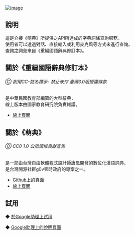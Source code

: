  [![image](https://lh3.googleusercontent.com/b5mi7bsFMvz5vbzdQYkGvRTCZQlwgCOvIlmNAds6dvjuLGwC-gzhYDMowSi7_e4OR1o9fY0ecBY=s81)](https://assistant.google.com/services/a/uid/0000008d7409cb2a)
  
說明
-------
  這是介接《萌典》所提供之API所達成的字典詞條查詢服務。  
  使用者可以透過對話、直接輸入或利用麥克風等方式來進行查詢。  
  查詢之詞彙來自《重編國語辭典修訂本》。  

## 關於《重編國語辭典修訂本》
###### Ⓒ 創用CC-姓名標示- 禁止改作 臺灣3.0版授權條款  
 
是中華民國教育部編纂的大型辭典，  
線上版本由國家教育研究院負責維護。

*  [線上頁面](http://dict.revised.moe.edu.tw/cbdic/)

## 關於《萌典》 
###### ⓪ CC0 1.0 公眾領域貢獻宣告  

是一部由台灣自由軟體程式設計師唐鳳開發的數位化漢語詞典，  
是台灣開源社群g0v零時政府的專案之一。  
* [Github上的頁面](https://github.com/g0v/moedict-webkit)  
* [線上頁面](https://www.moedict.tw)  


試用
------- 
◆ [於Google助理上試用](https://assistant.google.com/services/invoke/uid/0000008d7409cb2a)
  
◆ [Google助理上的說明頁面](https://assistant.google.com/services/a/uid/0000008d7409cb2a)

